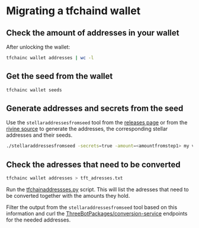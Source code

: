 # Migrating a tfchaind wallet

## Check the amount of addresses in your wallet

After unlocking the wallet:

```sh
tfchainc wallet addresses | wc -l
```

## Get the seed from the wallet

```sh
tfchainc wallet seeds
```

## Generate addresses and secrets from the seed

Use the `stellaraddressesfromseed` tool from the [releases page](https://github.com/threefoldfoundation/tft-stellar/releases) or from the [rivine source](https://github.com/threefoldtech/rivine/blob/master/research/stellar/examples/accounts/stellaraddressesfromseed.go) to generate the addresses, the corresponding stellar addresses and their seeds.

```sh
./stellaraddressesfromseed -secrets=true -amount=<amountfromstep1> my very secret rivine seed from step 2
```

## Check the adresses that need to be converted

```sh
tfchainc wallet addresses > tft_adresses.txt
```

Run the [tfchainaddressses.py](../../scripts/conversion/tfchainaddresses.py) script.
This will list the adresses that need to be converted together with the amounts they hold.

Filter the output from the `stellaraddressesfromseed` tool  based on this information and curl the [ThreeBotPackages/conversion-service](../../ThreeBotPackages/conversion-service) endpoints for the needed addresses.

